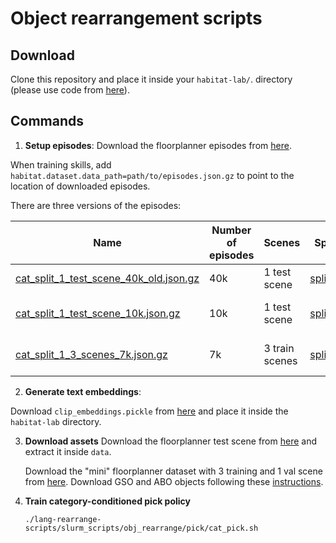 Object rearrangement scripts
==============================

## Download 
Clone this repository and place it inside your `habitat-lab/`. directory (please use code from [here](https://github.com/facebookresearch/habitat-lab/pull/1050)).

## Commands
1. **Setup episodes**: Download the floorplanner episodes from [here](https://drive.google.com/drive/folders/1caFggwzhCKlYqVKCQ9vBPZuTGRptq0sm?usp=share_link).

When training skills, add  `habitat.dataset.data_path=path/to/episodes.json.gz` to point to the location of downloaded episodes.

There are three versions of the episodes:

| Name | Number of episodes | Scenes | Split | Object sources | Number of categories | Categories balanced? 
|------|--------------------|---|---|---|---|---|
| [cat_split_1_test_scene_40k_old.json.gz](https://drive.google.com/file/d/1CsYImrBE5QdxM_qLbnzEx0j0NliUPVtT/view?usp=sharing)      | 40k       |  1 test scene | [split_1](https://github.com/facebookresearch/habitat-lab/blob/59d3e735bfaac954bf89353ebd3c86d1feb9d871/habitat-lab/habitat/datasets/rearrange/configs/rearrange_floorplanner.yaml) | GSO  | 16 | No |
| [cat_split_1_test_scene_10k.json.gz](https://drive.google.com/file/d/12CcEEzaqpIuyh1Vr9uhEAWAEkvktT1qK/view?usp=share_link)   | 10k        |  1 test scene |[split_1](https://github.com/facebookresearch/habitat-lab/blob/59d3e735bfaac954bf89353ebd3c86d1feb9d871/habitat-lab/habitat/datasets/rearrange/configs/rearrange_floorplanner.yaml)|GSO and ABO | 19 | Yes |
|[cat_split_1_3_scenes_7k.json.gz](https://drive.google.com/file/d/1zyPBdkGYfouShztKxnJtXYIPFaWdvyoN/view?usp=share_link) | 7k | 3 train scenes|[split_1](https://github.com/facebookresearch/habitat-lab/blob/59d3e735bfaac954bf89353ebd3c86d1feb9d871/habitat-lab/habitat/datasets/rearrange/configs/rearrange_floorplanner.yaml) |  GSO and  ABO | 19 | Yes    |

2. **Generate text embeddings**: 

Download `clip_embeddings.pickle` from [here](https://drive.google.com/file/d/1sSDSKZgYeIPPk8OM4oWhLtAf4Z-zjAVy/view?usp=share_link) and place it inside the `habitat-lab` directory.

        
3. **Download assets**
    Download the floorplanner test scene from [here](https://drive.google.com/file/d/1CARUS5sO3NaiLq84lTFsz0DETYbxLdt1/view?usp=share_link) and extract it inside `data`.

    Download the "mini" floorplanner dataset with 3 training and 1 val scene from [here](https://drive.google.com/drive/folders/13tA7mU2fW3Z-PPliSeMCFxV8hwmmE36c).
    Download GSO and ABO objects following these [instructions](https://drive.google.com/drive/folders/1Qs99bMMC7ZpZwksZYDC_IkNqK_IB6ONU?usp=sharing).

3. **Train category-conditioned pick policy**
    ```
    ./lang-rearrange-scripts/slurm_scripts/obj_rearrange/pick/cat_pick.sh
    ```


